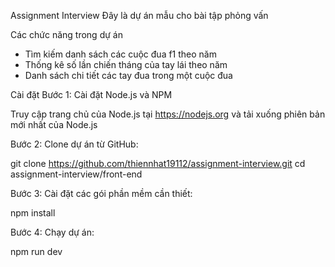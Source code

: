 Assignment Interview
Đây là dự án mẫu cho bài tập phỏng vấn

Các chức năng trong dự án

- Tìm kiếm danh sách các cuộc đua f1 theo năm
- Thống kê số lần chiến tháng của tay lái theo năm
- Danh sách chi tiết các tay đua trong một cuộc đua

Cài đặt
Bước 1: Cài đặt Node.js và NPM

Truy cập trang chủ của Node.js tại https://nodejs.org và tải xuống phiên bản mới nhất của Node.js

Bước 2: Clone dự án từ GitHub:

git clone https://github.com/thiennhat19112/assignment-interview.git
cd assignment-interview/front-end

Bước 3: Cài đặt các gói phần mềm cần thiết:

npm install

Bước 4: Chạy dự án:

npm run dev
